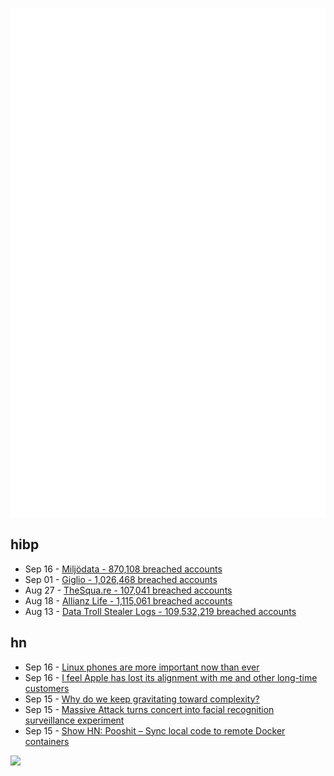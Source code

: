 ![Metrics](https://raw.githubusercontent.com/phixion/phixion/master/metrics.svg)

## hibp

<!--
for https://github.com/phixion/phixion/blob/main/.github/workflows/feeds.yml
-->
<!--START_SECTION:haveibeenpwnd-->
- Sep 16 - [Miljödata - 870,108 breached accounts](https://haveibeenpwned.com/Breach/Miljodata)
- Sep 01 - [Giglio - 1,026,468 breached accounts](https://haveibeenpwned.com/Breach/Giglio)
- Aug 27 - [TheSqua.re - 107,041 breached accounts](https://haveibeenpwned.com/Breach/TheSquare)
- Aug 18 - [Allianz Life - 1,115,061 breached accounts](https://haveibeenpwned.com/Breach/AllianzLife)
- Aug 13 - [Data Troll Stealer Logs - 109,532,219 breached accounts](https://haveibeenpwned.com/Breach/DataTrollStealerLogs)
<!--END_SECTION:haveibeenpwnd-->

## hn

<!--
for https://github.com/phixion/phixion/blob/main/.github/workflows/feeds.yml
-->
<!--START_SECTION:hn-->
- Sep 16 - [Linux phones are more important now than ever](https://feddit.org/post/18353777)
- Sep 16 - [I feel Apple has lost its alignment with me and other long-time customers](https://morrick.me/archives/10137)
- Sep 15 - [Why do we keep gravitating toward complexity?](https://kyrylo.org/software/2025/08/21/why-do-software-developers-love-complexity.html)
- Sep 15 - [Massive Attack turns concert into facial recognition surveillance experiment](https://www.gadgetreview.com/massive-attack-turns-concert-into-facial-recognition-surveillance-experiment)
- Sep 15 - [Show HN: Pooshit – Sync local code to remote Docker containers](https://news.ycombinator.com/item?id=45255337)
<!--END_SECTION:hn-->

<!--
for https://yhype.me
-->
![](https://hit.yhype.me/github/profile?user_id=13013670)
